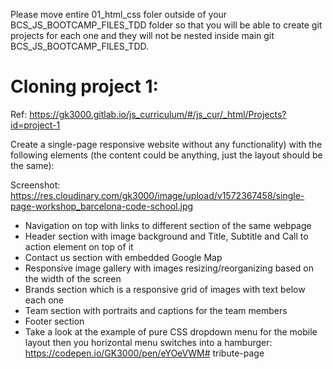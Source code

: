 Please move entire 01_html_css foler outside of your BCS_JS_BOOTCAMP_FILES_TDD folder so that you will be able to create git projects for each one and they will not be nested inside main git BCS_JS_BOOTCAMP_FILES_TDD.

# Cloning project 1:

Ref: https://gk3000.gitlab.io/js_curriculum/#/js_cur/_html/Projects?id=project-1

Create a single-page responsive website without any functionality) with the following elements (the content could be anything, just the layout should be the same):

Screenshot: https://res.cloudinary.com/gk3000/image/upload/v1572367458/single-page-workshop_barcelona-code-school.jpg

* Navigation on top with links to different section of the same webpage
* Header section with image background and Title, Subtitle and Call to action element on top of it
* Contact us section with embedded Google Map
* Responsive image gallery with images resizing/reorganizing based on the width of the screen
* Brands section which is a responsive grid of images with text below each one
* Team section with portraits and captions for the team members
* Footer section
* Take a look at the example of pure CSS dropdown menu for the mobile layout then you horizontal menu switches into a hamburger: https://codepen.io/GK3000/pen/eYOeVWM# tribute-page

